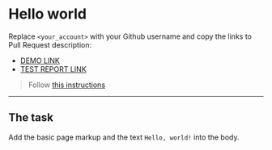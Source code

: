 # Hello world
Replace `<your_account>` with your Github username and copy the links to Pull Request description:
- [DEMO LINK](https://TomkivRoman.github.io/layout_hello-world/)
- [TEST REPORT LINK](https://TomkivRoman.github.io/layout_hello-world/report/html_report/)

> Follow [this instructions](https://mate-academy.github.io/layout_task-guideline/#how-to-solve-the-layout-tasks-on-github)
___

## The task 
Add the basic page markup and the text `Hello, world!` into the body.
